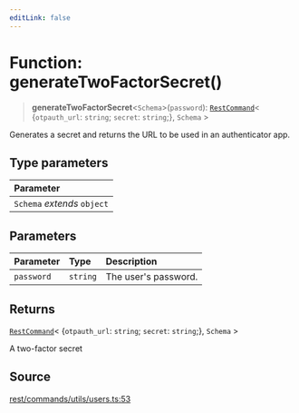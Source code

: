 ```yaml
---
editLink: false
---
```


# Function: generateTwoFactorSecret()

> **generateTwoFactorSecret**\<`Schema`\>(`password`): [`RestCommand`](../interfaces/interface.RestCommand.md)\<
> \{`otpauth_url`: `string`; `secret`: `string`;}, `Schema` \>

Generates a secret and returns the URL to be used in an authenticator app.

## Type parameters

| Parameter                   |
| :-------------------------- |
| `Schema` _extends_ `object` |

## Parameters

| Parameter  | Type     | Description          |
| :--------- | :------- | :------------------- |
| `password` | `string` | The user's password. |

## Returns

[`RestCommand`](../interfaces/interface.RestCommand.md)\< \{`otpauth_url`: `string`; `secret`: `string`;}, `Schema` \>

A two-factor secret

## Source

[rest/commands/utils/users.ts:53](https://github.com/directus/directus/blob/7789a6c53/sdk/src/rest/commands/utils/users.ts#L53)
